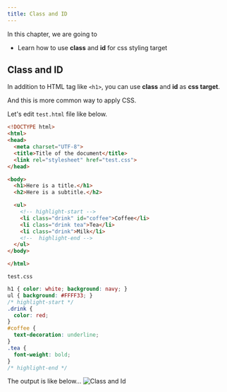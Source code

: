 ```yaml
---
title: Class and ID
---
```


In this chapter, we are going to

- Learn how to use **class** and **id** for css styling target

## Class and ID
In addition to HTML tag like `<h1>`, you can use **class** and **id** as **css target**.

And this is more common way to apply CSS.

Let's edit `test.html` file like below.

```html title="test.html"
<!DOCTYPE html>
<html>
<head>
  <meta charset="UTF-8">
  <title>Title of the document</title>
  <link rel="stylesheet" href="test.css">
</head>

<body>
  <h1>Here is a title.</h1>
  <h2>Here is a subtitle.</h2>

  <ul>
    <!-- highlight-start -->
    <li class="drink" id="coffee">Coffee</li>
    <li class="drink tea">Tea</li>
    <li class="drink">Milk</li>
    <!--  highlight-end -->
  </ul>
</body>

</html>
```
`test.css`
```css
h1 { color: white; background: navy; }
ul { background: #FFFF33; }
/* highlight-start */
.drink {
  color: red;
}
#coffee {
  text-decoration: underline;
}
.tea {
  font-weight: bold;
}
/* highlight-end */
```

The output is like below...
![Class and Id](https://storage.googleapis.com/coderhackers-assets/the-complete-webdev-with-rails-2020/css-guide/class-and-id.png)